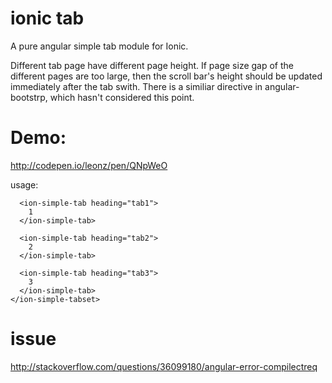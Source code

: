 # ionic tab

A pure angular simple tab module for Ionic.

Different tab page have different page height. If page size gap of the different pages are too large, then the scroll bar's height should be updated immediately after the tab swith. There is a similiar directive in angular-bootstrp, which hasn't considered this point.

# Demo:
http://codepen.io/leonz/pen/QNpWeO

usage:


```
  <ion-simple-tab heading="tab1">
    1
  </ion-simple-tab>

  <ion-simple-tab heading="tab2">
    2
  </ion-simple-tab>
  
  <ion-simple-tab heading="tab3">
    3
  </ion-simple-tab>
</ion-simple-tabset>
```
# issue
http://stackoverflow.com/questions/36099180/angular-error-compilectreq

